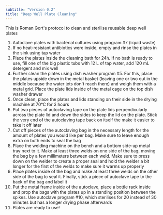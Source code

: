 ```yaml
---
subtitle: "Version 0.2"
title: "Deep Well Plate Cleaning"
---
```



This is Roman Gort's protocol to clean and sterilise reusable deep well plates

1. Autoclave plates with bacterial cultures using program #7 (liquid waste)
2. If no heat-resistant antibiotics were inside, empty and rinse the plates in the sink using tap water
3. Place the plates inside the cleaning bath for 24h. If no bath is ready to use, fill one of the big plastic tubs with 12 L of tap water, add 120 mL detergent and mix well
4. Further clean the plates using dish washer program #5. For this, place the plates upside down in the metal basket (leaving one or two out in the middle because the water jets don't reach there) and weigh them with a metal grid. Place the plate lids inside of the metal cage on the top dish washer drawer
5. Once clean, place the plates and lids standing on their side in the drying machine at 70°C for 3 hours
6. Put two pieces of autoclaving tape on the plate lids perpendicularly across the plate lid and down the sides to keep the lid on the plate. Stick the very end of the autoclaving tape back on itself the make it easier to take it off later
7. Cut off pieces of the autoclaving bag in the necessary length for the amount of plates you would like per bag. Make sure to leave enough extra on both ends to seal the bag
8. Place the welding machine on the bench and a bottom side-up metal tray next to it. Make at least three welds on one side of the bag, moving the bag by a few millimeters between each weld. Make sure to press down on the welder to create a proper seal and hold the welder a bit longer for the first of the welds to make sure it warms up properly
9. Place plates inside of the bag and make at least three welds on the other side of the bag to seal it. Finally, stick a piece of autoclave tape to the back of the bag and label it
10. Put the metal frame inside of the autoclave, place a bottle rack inside and prop the bags with the plates up in a standing position between the spikes. Use autoclave program #10, which sterilises for 20 instead of 30 minutes but has a longer drying phase afterwards
11. Plates are ready to use!

